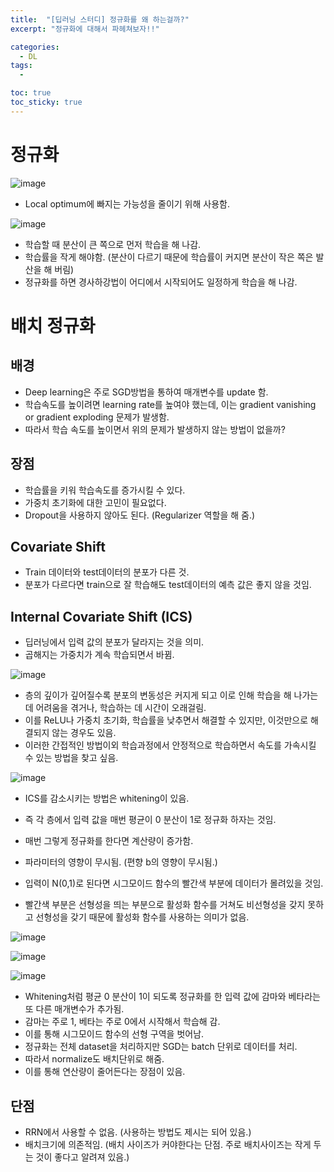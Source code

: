 ```yaml
---
title:  "[딥러닝 스터디] 정규화를 왜 하는걸까?"
excerpt: "정규화에 대해서 파헤쳐보자!!"

categories:
  - DL
tags:
  - 

toc: true
toc_sticky: true
---
```


# 정규화

![image](https://user-images.githubusercontent.com/104637982/166157556-f31e7f93-146a-4945-af65-32faf0b53f7f.png)
   

* Local optimum에 빠지는 가능성을 줄이기 위해 사용함.

![image](https://user-images.githubusercontent.com/104637982/166157578-70e9fc55-b34c-4553-82fe-e611bc9ae41a.png)

* 학습할 때 분산이 큰 쪽으로 먼저 학습을 해 나감.
* 학습률을 작게 해야함. (분산이 다르기 때문에 학습률이 커지면 분산이 작은 쪽은 발산을 해 버림)
* 정규화를 하면 경사하강법이 어디에서 시작되어도 일정하게 학습을 해 나감.   

# 배치 정규화

## 배경

* Deep learning은 주로 SGD방법을 통하여 매개변수를 update 함.
* 학습속도를 높이려면 learning rate를 높여야 했는데, 이는 gradient vanishing or gradient exploding 문제가 발생함.
* 따라서 학습 속도를 높이면서 위의 문제가 발생하지 않는 방법이 없을까?

## 장점

* 학습률을 키워 학습속도를 증가시킬 수 있다.
* 가중치 초기화에 대한 고민이 필요없다.
* Dropout을 사용하지 않아도 된다. (Regularizer 역할을 해 줌.)

## Covariate Shift

* Train 데이터와 test데이터의 분포가 다른 것.
* 분포가 다르다면 train으로 잘 학습해도 test데이터의 예측 값은 좋지 않을 것임.

## Internal Covariate Shift (ICS) 

* 딥러닝에서 입력 값의 분포가 달라지는 것을 의미.
* 곱해지는 가중치가 계속 학습되면서 바뀜.

![image](https://user-images.githubusercontent.com/104637982/166157658-e0f759b5-44fd-4613-9e94-bb999447c37b.png)

* 층의 깊이가 깊어질수록 분포의 변동성은 커지게 되고 이로 인해 학습을 해 나가는데 어려움을 겪거나, 학습하는 데 시간이 오래걸림.
* 이를 ReLU나 가중치 초기화, 학습률을 낮추면서 해결할 수 있지만, 이것만으로 해결되지 않는 경우도 있음.
* 이러한 간접적인 방법이외 학습과정에서 안정적으로 학습하면서 속도를 가속시킬 수 있는 방법을 찾고 싶음.

   
![image](https://user-images.githubusercontent.com/104637982/166157682-668ebf4f-913c-48b4-94da-96497f76759e.png)
   
* ICS를 감소시키는 방법은 whitening이 있음.
* 즉 각 층에서 입력 값을 매번 평균이 0 분산이 1로 정규화 하자는 것임.

* 매번 그렇게 정규화를 한다면 계산량이 증가함.
* 파라미터의 영향이 무시됨. (편향 b의 영향이 무시됨.)

* 입력이 N(0,1)로 된다면 시그모이드 함수의 빨간색 부분에 데이터가 몰려있을 것임.
* 빨간색 부분은 선형성을 띄는 부분으로 활성화 함수를 거쳐도 비선형성을 갖지 못하고 선형성을 갖기 때문에 활성화 함수를 사용하는 의미가 없음.

![image](https://user-images.githubusercontent.com/104637982/166157715-e1769683-e51c-4ac2-99f0-00bfd30660ab.png)   

![image](https://user-images.githubusercontent.com/104637982/166157727-eaa8737c-46b2-4377-b15c-6dea567a77a0.png)

![image](https://user-images.githubusercontent.com/104637982/166157794-5b79f659-d0c1-4eba-af90-b1d5b7f0d38b.png)   

* Whitening처럼 평균 0 분산이 1이 되도록 정규화를 한 입력 값에 감마와 베타라는 또 다른 매개변수가 추가됨.
* 감마는 주로 1, 베타는 주로 0에서 시작해서 학습해 감.
* 이를 통해 시그모이드 함수의 선형 구역을 벗어남.   
* 정규화는 전체 dataset을 처리하지만 SGD는 batch 단위로 데이터를 처리.
* 따라서 normalize도 배치단위로 해줌.
* 이를 통해 연산량이 줄어든다는 장점이 있음.   

## 단점

* RRN에서 사용할 수 없음. (사용하는 방법도 제시는 되어 있음.)
* 배치크기에 의존적임. (배치 사이즈가 커야한다는 단점. 주로 배치사이즈는 작게 두는 것이 좋다고 알려져 있음.)








